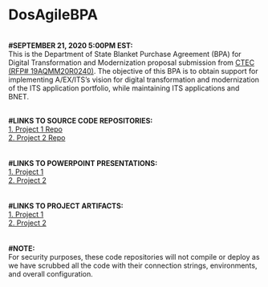 # DosAgileBPA
<br /> <b>#SEPTEMBER 21, 2020 5:00PM EST:</b><br /> This is the Department of State Blanket Purchase Agreement (BPA) for Digital Transformation and Modernization proposal submission from <a href="http://www.ctec-corp.com" target="_blank">CTEC (RFP# 19AQMM20R0240)</a>. The objective of this BPA is to obtain support for implementing A/EX/ITS’s vision for digital transformation and modernization of the ITS application portfolio, while maintaining ITS applications and BNET. 

<br /><b>#LINKS TO SOURCE CODE REPOSITORIES:</b>
<br />
<a href="https://github.com/sbedens/DosAgileBPA---Project-1" target="_blank">1.  Project 1 Repo</a>
<br /><a href="https://github.com/uuddinctec/DosAgileBPA---Project-2" target="_blank">2. Project 2 Repo </a> 
<br />
<br />
<br /><b>#LINKS TO POWERPOINT PRESENTATIONS:</b>
<br /><a href="https://github.com/sbedens/DosAgileBPA---Project-1/blob/master/CTEC%20OPM%20Project%201%20Artifact%20(1).pdf" target="_blank">1. Project 1 </a>
<br /><a href="https://github.com/uuddinctec/DosAgileBPA---Project-2/blob/master/CTEC-CBP-PP2-supporting-artifacts_0921submission.pdf" target="_blank"> 2. Project 2 </a>
<br />
<br />
<br /><b>#LINKS TO PROJECT ARTIFACTS:</b>
<br /><a href="https://github.com/sbedens/DosAgileBPA---Project-1/blob/master/CTEC%20OPM%20Project%201%20Artifact%20(1).pdf" target="_blank">1. Project 1 </a>
<br /><a href="https://github.com/uuddinctec/DosAgileBPA---Project-2/blob/master/CTEC-CBP-PP2-supporting-artifacts_0921submission.pdf" target="_blank"> 2. Project 2 </a>
<br />
<br />
<br /><b>#NOTE:</b>
<br />
For security purposes, these code repositories will not compile or deploy as we have scrubbed all the code with their connection strings, environments, and overall configuration.

